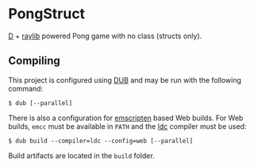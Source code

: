# PongStruct
[D](https://dlang.org/) + [raylib](https://github.com/raysan5/raylib)
powered Pong game with no class (structs only).


## Compiling
This project is configured using [DUB](https://code.dlang.org/) and may be run with the following command:

    $ dub [--parallel]


There is also a configuration for [emscripten](https://emscripten.org/)
based Web builds. For Web builds, `emcc` must be available in `PATH` and the [ldc](https://github.com/ldc-developers/ldc) compiler must be used:

    $ dub build --compiler=ldc --config=web [--parallel]


Build artifacts are located in the `build` folder.
